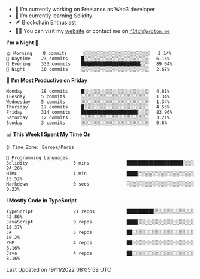 - 🔭 I’m currently working on Freelance as Web3 developer
- 🌱 I’m currently learning Solidity
- 🪶 Blockchain Enthusiast
- 👨‍💻 You can visit my [website](https://f1tch.xyz) or contact me on [`f1tch@proton.me`](mailto:f1tch@proton.me)

<!--START_SECTION:waka-->
**I'm a Night 🦉** 

```text
🌞 Morning    8 commits      ░░░░░░░░░░░░░░░░░░░░░░░░░   2.14% 
🌆 Daytime    23 commits     █░░░░░░░░░░░░░░░░░░░░░░░░   6.15% 
🌃 Evening    333 commits    ██████████████████████░░░   89.04% 
🌙 Night      10 commits     ░░░░░░░░░░░░░░░░░░░░░░░░░   2.67%

```
📅 **I'm Most Productive on Friday** 

```text
Monday       18 commits     █░░░░░░░░░░░░░░░░░░░░░░░░   4.81% 
Tuesday      5 commits      ░░░░░░░░░░░░░░░░░░░░░░░░░   1.34% 
Wednesday    5 commits      ░░░░░░░░░░░░░░░░░░░░░░░░░   1.34% 
Thursday     17 commits     █░░░░░░░░░░░░░░░░░░░░░░░░   4.55% 
Friday       314 commits    █████████████████████░░░░   83.96% 
Saturday     12 commits     ░░░░░░░░░░░░░░░░░░░░░░░░░   3.21% 
Sunday       3 commits      ░░░░░░░░░░░░░░░░░░░░░░░░░   0.8%

```


📊 **This Week I Spent My Time On** 

```text
⌚︎ Time Zone: Europe/Paris

💬 Programming Languages: 
Solidity                 5 mins              █████████████████████░░░░   84.26% 
HTML                     1 min               ████░░░░░░░░░░░░░░░░░░░░░   15.52% 
Markdown                 0 secs              ░░░░░░░░░░░░░░░░░░░░░░░░░   0.23%

```

**I Mostly Code in TypeScript** 

```text
TypeScript               21 repos            ██████████░░░░░░░░░░░░░░░   42.86% 
JavaScript               9 repos             ████░░░░░░░░░░░░░░░░░░░░░   18.37% 
C#                       5 repos             ██░░░░░░░░░░░░░░░░░░░░░░░   10.2% 
PHP                      4 repos             ██░░░░░░░░░░░░░░░░░░░░░░░   8.16% 
Java                     4 repos             ██░░░░░░░░░░░░░░░░░░░░░░░   8.16%

```



 Last Updated on 19/11/2022 08:05:59 UTC
<!--END_SECTION:waka-->
